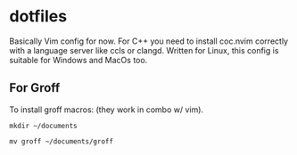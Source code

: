 # dotfiles

Basically Vim config for now.
For C++ you need to install coc.nvim correctly with a language server like ccls or clangd.
Written for Linux, this config is suitable for Windows and MacOs too.

## For Groff
To install groff macros: (they work in combo w/ vim).

`mkdir ~/documents`

`mv groff ~/documents/groff`
